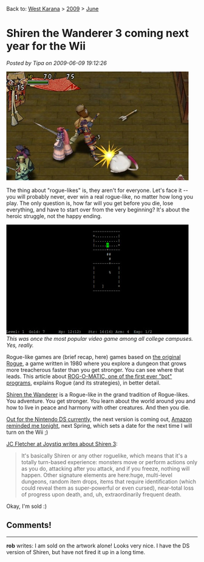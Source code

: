 Back to: [West Karana](/posts/westkarana.md) > [2009](/posts/2009/westkarana.md) > [June](./westkarana.md)
# Shiren the Wanderer 3 coming next year for the Wii

*Posted by Tipa on 2009-06-09 19:12:26*

[![Shiren is about to die....](../../../uploads/2009/06/fullscreen-capture-692009-74630-pm.jpg "Shiren is about to die....")](http://www.atlus.com/shiren/)

The thing about "rogue-likes" is, they aren't for everyone. Let's face it -- you will probably never, ever win a real rogue-like, no matter how long you play. The only question is, how far will you get before you die, lose everything, and have to start over from the very beginning? It's about the heroic struggle, not the happy ending. 

![](../../../uploads/2008/07/rogue.jpg "Starting out in Rogue")  
*This was once the most popular video game among all college campuses. Yes, really.*

Rogue-like games are (brief recap, here) games based on [the original Rogue](http://en.wikipedia.org/wiki/Rogue_(computer_game)), a game written in 1980 where you explore a dungeon that grows more treacherous faster than you get stronger. You can see where that leads. This article about [ROG-O-MATIC, one of the first ever "bot" programs](http://www.cs.princeton.edu/~appel/papers/rogomatic.html), explains Rogue (and its strategies), in better detail.

[Shiren the Wanderer](http://www.atlus.com/shiren/) is a Rogue-like in the grand tradition of Rogue-likes. You adventure. You get stronger. You learn about the world around you and how to live in peace and harmony with other creatures. And then you die.

[Out for the Nintendo DS currently](http://en.wikipedia.org/wiki/Shiren_the_Wanderer), the next version is coming out, [Amazon reminded me tonight](http://www.amazon.com/Shiren-Wanderer-Nintendo-Wii/dp/B002BVQNPW/), next Spring, which sets a date for the next time I will turn on the Wii ;)

[JC Fletcher at Joystiq writes about Shiren 3](http://nintendo.joystiq.com/2009/06/08/hands-on-shiren-the-wanderer-wii/):


> It's basically Shiren or any other roguelike, which means that it's a totally turn-based experience: monsters move or perform actions only as you do, attacking after you attack, and if you freeze, nothing will happen. Other signature elements are here:huge, multi-level dungeons, random item drops, items that require identification (which could reveal them as super-powerful or even cursed), near-total loss of progress upon death, and, uh, extraordinarily frequent death.



Okay, I'm sold :)

## Comments!

---

**rob** writes: I am sold on the artwork alone! Looks very nice. I have the DS version of Shiren, but have not fired it up in a long time.

